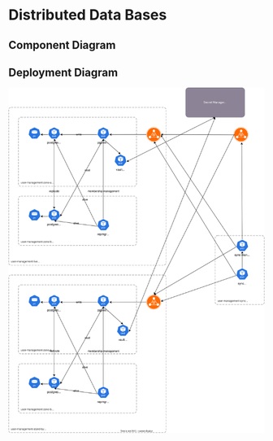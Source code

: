 # Distributed Data Bases

## Component Diagram

## Deployment Diagram

![deployment-diagram](/docs/diagrams/deployment-diagram.drawio.svg)

